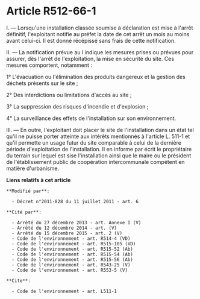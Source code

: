 # Article R512-66-1

I. ― Lorsqu'une installation classée soumise à déclaration est mise à l'arrêt définitif, l'exploitant notifie au préfet la
date de cet arrêt un mois au moins avant celui-ci. Il est donné récépissé sans frais de cette notification. 

II. ― La notification prévue au I indique les mesures prises ou prévues pour assurer, dès l'arrêt de l'exploitation, la mise
en sécurité du site. Ces mesures comportent, notamment : 

1° L'évacuation ou l'élimination des produits dangereux et la gestion des déchets présents sur le site ; 

2° Des interdictions ou limitations d'accès au site ; 

3° La suppression des risques d'incendie et d'explosion ; 

4° La surveillance des effets de l'installation sur son environnement. 

III. ― En outre, l'exploitant doit placer le site de l'installation dans un état tel qu'il ne puisse porter atteinte aux
intérêts mentionnés à l'article L. 511-1 et qu'il permette un usage futur du site comparable à celui de la dernière période
d'exploitation de l'installation. Il en informe par écrit le propriétaire du terrain sur lequel est sise l'installation ainsi
que le maire ou le président de l'établissement public de coopération intercommunale compétent en matière d'urbanisme.

**Liens relatifs à cet article**

	**Modifié par**:

	  - Décret n°2011-828 du 11 juillet 2011 - art. 6

	**Cité par**:

	  - Arrêté du 27 décembre 2013 - art. Annexe I (V)
	  - Arrêté du 12 décembre 2014 - art. (V)
	  - Arrêté du 15 décembre 2015 - art. 2 (V)
	  - Code de l'environnement - art. R514-4 (VD)
	  - Code de l'environnement - art. R515-105 (VD)
	  - Code de l'environnement - art. R515-52 (Ab)
	  - Code de l'environnement - art. R515-54 (Ab)
	  - Code de l'environnement - art. R515-56 (Ab)
	  - Code de l'environnement - art. R543-25 (V)
	  - Code de l'environnement - art. R553-5 (V)

	**Cite**:

	  - Code de l'environnement - art. L511-1
